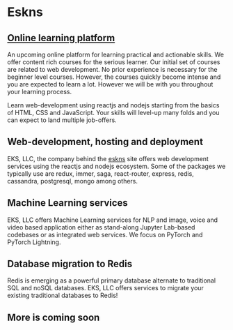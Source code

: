 # Eskns

## [Online learning platform](https://eskns.com)

An upcoming online platform for learning practical and actionable skills. We offer content rich courses for the serious learner. Our initial set of courses are related
to web development. No prior experience is necessary for the beginner level courses. However, the courses quickly become intense and you are expected to learn a lot.
However we will be with you throughout your learning process.

Learn web-development using reactjs and nodejs starting from the basics of HTML, CSS and JavaScript. Your skills will level-up many folds and you can expect to
land multiple job-offers. 

## Web-development, hosting and deployment

EKS, LLC, the company behind the [eskns](https://eskns.com) site offers web development services using the reactjs and nodejs ecosystem. Some of the packages we typically
use are redux, immer, saga, react-router, express, redis, cassandra, postgresql, mongo among others.

## Machine Learning services

EKS, LLC offers Machine Learning services for NLP and image, voice and video based application either as stand-along Jupyter Lab-based codebases or as
integrated web services. We focus on PyTorch and PyTorch Lightning.

## Database migration to Redis

Redis is emerging as a powerful primary database alternate to traditional SQL and noSQL databases. EKS, LLC offers services to migrate your existing traditional 
databases to Redis! 

## More is coming soon


